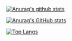 [![Anurag's github stats](https://github-readme-stats.vercel.app/api?username=Mnatsakanyan1996&show_icons=true&include_all_commits=true&count_private=true&theme=nightowl&hide=issues,contribs)](https://github.com/anuraghazra/github-readme-stats)

[![Anurag's GitHub stats](https://github-readme-stats.vercel.app/api?username=Mnatsakanyan1996)](https://github.com/anuraghazra/github-readme-stats)

[![Top Langs](https://github-readme-stats.vercel.app/api/top-langs/?username=Mnatsakanyan1996&hide=html,css)](https://github.com/anuraghazra/github-readme-stats)
